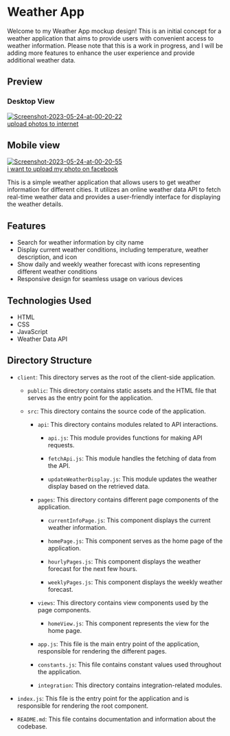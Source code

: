 # Weather App



Welcome to my Weather App mockup design! This is an initial concept for a weather application that aims to provide users with convenient access to weather information. Please note that this is a work in progress, and I will be adding more features to enhance the user experience and provide additional weather data.

## Preview
### Desktop View 
<a href="https://ibb.co/wBf5k7W"><img src="https://i.ibb.co/7jqsfQW/Screenshot-2023-05-24-at-00-20-22.png" alt="Screenshot-2023-05-24-at-00-20-22" border="0"></a><br /><a target='_blank' href='https://imgbb.com/'>upload photos to internet</a><br />

## Mobile view
<a href="https://ibb.co/6FkhVcG"><img src="https://i.ibb.co/XtqBNf6/Screenshot-2023-05-24-at-00-20-55.png" alt="Screenshot-2023-05-24-at-00-20-55" border="0"></a><br /><a target='_blank' href='https://imgbb.com/'>i want to upload my photo on facebook</a><br />

This is a simple weather application that allows users to get weather information for different cities. It utilizes an online weather data API to fetch real-time weather data and provides a user-friendly interface for displaying the weather details.

## Features

- Search for weather information by city name
- Display current weather conditions, including temperature, weather description, and icon
- Show daily and weekly weather forecast with icons representing different weather conditions
- Responsive design for seamless usage on various devices

## Technologies Used

- HTML
- CSS
- JavaScript
- Weather Data API


## Directory Structure

- `client`: This directory serves as the root of the client-side application.

  - `public`: This directory contains static assets and the HTML file that serves as the entry point for the application.

  - `src`: This directory contains the source code of the application.

    - `api`: This directory contains modules related to API interactions.

      - `api.js`: This module provides functions for making API requests.

      - `fetchApi.js`: This module handles the fetching of data from the API.

      - `updateWeatherDisplay.js`: This module updates the weather display based on the retrieved data.

    - `pages`: This directory contains different page components of the application.

      - `currentInfoPage.js`: This component displays the current weather information.

      - `homePage.js`: This component serves as the home page of the application.

      - `hourlyPages.js`: This component displays the weather forecast for the next few hours.

      - `weeklyPages.js`: This component displays the weekly weather forecast.

    - `views`: This directory contains view components used by the page components.

      - `homeView.js`: This component represents the view for the home page.

    - `app.js`: This file is the main entry point of the application, responsible for rendering the different pages.

    - `constants.js`: This file contains constant values used throughout the application.

    - `integration`: This directory contains integration-related modules.

- `index.js`: This file is the entry point for the application and is responsible for rendering the root component.

- `README.md`: This file contains documentation and information about the codebase.

